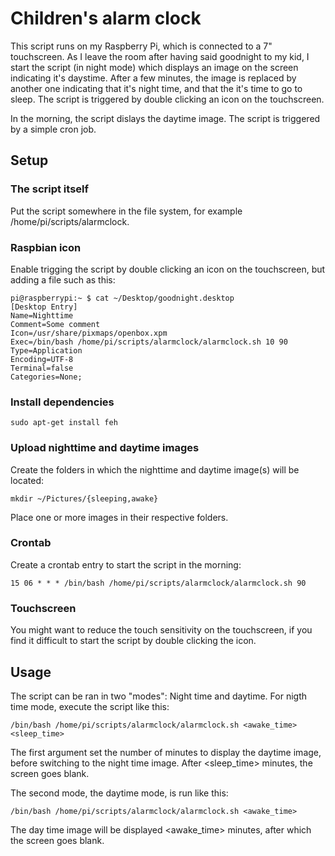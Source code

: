 # Children's alarm clock

This script runs on my Raspberry Pi, which is connected to a 7" touchscreen. As I leave the room after having said goodnight to my kid, I start the script (in night mode) which displays an image on the screen indicating it's daystime. After a few minutes, the image is replaced by another one indicating that it's night time, and that the it's time to go to sleep. The script is triggered by double clicking an icon on the touchscreen. 

In the morning, the script dislays the daytime image. The script is triggered by a simple cron job. 

## Setup

### The script itself

Put the script somewhere in the file system, for example /home/pi/scripts/alarmclock. 

### Raspbian icon

Enable trigging the script by double clicking an icon on the touchscreen, but adding a file such as this:
```
pi@raspberrypi:~ $ cat ~/Desktop/goodnight.desktop
[Desktop Entry]
Name=Nighttime
Comment=Some comment
Icon=/usr/share/pixmaps/openbox.xpm
Exec=/bin/bash /home/pi/scripts/alarmclock/alarmclock.sh 10 90
Type=Application
Encoding=UTF-8
Terminal=false
Categories=None;
```

### Install dependencies

```
sudo apt-get install feh
```

### Upload nighttime and daytime images

Create the folders in which the nighttime and daytime image(s) will be located:
```
mkdir ~/Pictures/{sleeping,awake}
```
Place one or more images in their respective folders.

### Crontab

Create a crontab entry to start the script in the morning:
```
15 06 * * * /bin/bash /home/pi/scripts/alarmclock/alarmclock.sh 90
```

### Touchscreen 

You might want to reduce the touch sensitivity on the touchscreen, if you find it difficult to start the script by double clicking the icon. 

## Usage

The script can be ran in two "modes": Night time and daytime. For nigth time mode, execute the script like this:
```
/bin/bash /home/pi/scripts/alarmclock/alarmclock.sh <awake_time> <sleep_time>
```
The first argument set the number of minutes to display the daytime image, before switching to the night time image. After <sleep_time> minutes, the screen goes blank.

The second mode, the daytime mode, is run like this:
```
/bin/bash /home/pi/scripts/alarmclock/alarmclock.sh <awake_time> 
```
The day time image will be displayed <awake_time> minutes, after which the screen goes blank. 




